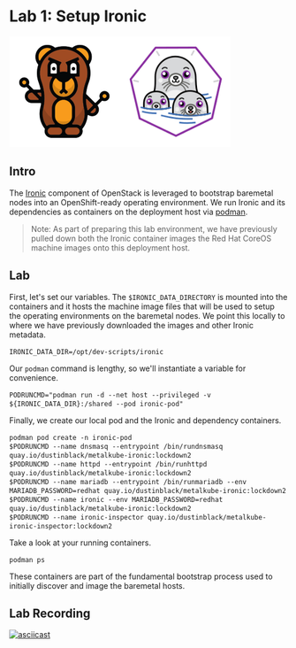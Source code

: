 # Lab 1: Setup Ironic

<img src="images/ironic_logo.png" alt="Ironic Logo" width="200px"><img src="images/podman_logo.png" alt="Podman Logo" width="200px">

## Intro

The [Ironic](https://wiki.openstack.org/wiki/Ironic) component of OpenStack is leveraged to bootstrap baremetal nodes into an OpenShift-ready operating environment. We run Ironic and its dependencies as containers on the deployment host via [podman](https://podman.io/).

> Note: As part of preparing this lab environment, we have previously pulled down both the Ironic container images the Red Hat CoreOS machine images onto this deployment host.

## Lab

First, let's set our variables. The `$IRONIC_DATA_DIRECTORY` is mounted into the containers and it hosts the machine image files that will be used to setup the operating environments on the baremetal nodes. We point this locally to where we have previously downloaded the images and other Ironic metadata.
```
IRONIC_DATA_DIR=/opt/dev-scripts/ironic
```

Our `podman` command is lengthy, so we'll instantiate a variable for convenience.
```
PODRUNCMD="podman run -d --net host --privileged -v ${IRONIC_DATA_DIR}:/shared --pod ironic-pod"
```

Finally, we create our local pod and the Ironic and dependency containers.
```
podman pod create -n ironic-pod
$PODRUNCMD --name dnsmasq --entrypoint /bin/rundnsmasq quay.io/dustinblack/metalkube-ironic:lockdown2
$PODRUNCMD --name httpd --entrypoint /bin/runhttpd quay.io/dustinblack/metalkube-ironic:lockdown2
$PODRUNCMD --name mariadb --entrypoint /bin/runmariadb --env MARIADB_PASSWORD=redhat quay.io/dustinblack/metalkube-ironic:lockdown2
$PODRUNCMD --name ironic --env MARIADB_PASSWORD=redhat quay.io/dustinblack/metalkube-ironic:lockdown2
$PODRUNCMD --name ironic-inspector quay.io/dustinblack/metalkube-ironic-inspector:lockdown2
```

Take a look at your running containers.
```
podman ps
```

These containers are part of the fundamental bootstrap process used to initially discover and image the baremetal hosts.

## Lab Recording
[![asciicast](https://asciinema.org/a/xyRStkXotrbvnSPen3944NXn0.svg)](https://asciinema.org/a/xyRStkXotrbvnSPen3944NXn0)

